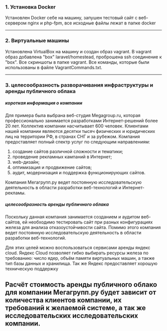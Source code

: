 ### 1. Установка Docker
Установлен Docker себе на машину, запушен тестовый 
сайт с веб-сервером nginx и php-fpm, все исходные файлы лежат в папке docker

---

### 2. Виртуальные машины
Установлена VirtualBox на машину и создан образ vagrant.
В vagrant образ добавлена "box" laravel/homestead,
проброшена ssh соединение к "box". Все скриншоты в папке vagrant.
Все команды, которые были использованы в файле VagrantCommands.txt.

---
### 3. целесообразность разворачивания инфраструктуры и аренды публичного облака
##### короткая информация о компании
Для примера была выбрана веб-студия Megagroup.ru, которая профессионально занимается разработками Интернет-решений более 20 лет.
Коллектив компании насчитывает 600 человек. Клиентами нашей компании являются десятки тысяч физических и юридических лиц на территории РФ, в странах СНГ и за рубежом.
Компания предоставляет полный спектр услуг по следующим направлениям:
1. создание сайтов различной сложности и тематики;
2. проведение рекламных кампаний в Интернет;
3. web-дизайн;
4. оптимизация и продвижение сайтов;
5. аудит, модернизация и поддержка функционирующих сайтов.

Компания Мегагрупп.ру ведет постоянную исследовательскую деятельность в области разработки веб-технологий и Интернет-рекламы. 

##### целесообразность аренды публичного облака
Поскольку данная компания  занимается созданием и аудитом веб-сайтов,
ей необходимо тестировать сайт при разных конфигурациях железа
для анализа отказоустойчивости сайта. 
Помимо этого компания ведет постоянную исследовательскую деятельность в области разработки веб-технологий.

Для этих целей можно воспользоваться сервисами аренды яндекс cloud.
Яндекс Сloud позволяет гибко выбирать ресурсы железа по требованию: 
число ядер, объём памяти виртуальных машин, а также тип базы данных и хранилища.
Так же Яндекс предоставляет хорошую техническую поддержку

Расчёт стоимость аренды публичного облако для компании Мегагрупп.ру будет зависит
от количества клиентов компании, их требований к желаемой системе, а так же исследовательских исследовательских компании.
---

